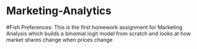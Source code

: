 # Marketing-Analytics

#Fish Preferences: This is the first homework assignment for Marketing Analysis which builds a binomial logit model from scratch and looks at how market shares change when prices change
